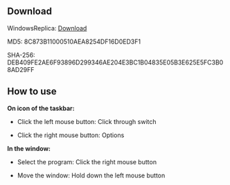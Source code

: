 ## Download

  WindowsReplica: [Download](https://github.com/m5687946568/WindowsReplica/blob/master/bin/Release/WindowsReplica.exe) 

  MD5:	8C873B11000510AEA8254DF16D0ED3F1

  SHA-256:	DEB409FE2AE6F93896D299346AE204E3BC1B04835E05B3E625E5FC3B08AD29FF


## How to use

**On icon of the taskbar:**

* Click the left mouse button: Click through switch

* Click the right mouse button: Options
 
**In the window:**

* Select the program: Click the right mouse button

* Move the window: Hold down the left mouse button
